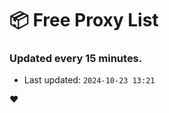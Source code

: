 # :package: Free Proxy List
### Updated every 15 minutes.

- Last updated: `2024-10-23 13:21`

:heart:
